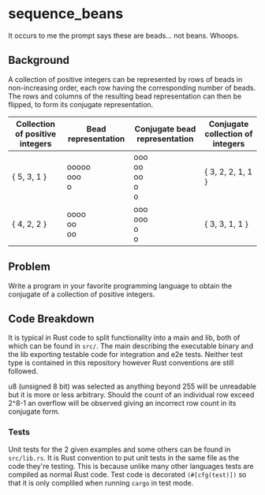 # sequence_beans
It occurs to me the prompt says these are beads... not beans. Whoops.

## Background
A collection of positive integers can be represented by rows of beads in non-increasing order, each row having the corresponding number of beads. The rows and columns of the resulting bead representation can then be flipped, to form its conjugate representation.

| Collection of positive integers | Bead representation | Conjugate bead representation | Conjugate collection of integers|
|---------------------------------|---------------------|-------------------------------|---------------------------------|
|{ 5, 3, 1 }                      | ooooo<br>ooo<br>o   | ooo<br>oo<br>oo<br>o<br>o     |{ 3, 2, 2, 1, 1 }                |
|{ 4, 2, 2 }                      | oooo<br>oo<br>oo    | ooo<br>ooo<br>o<br>o          |{ 3, 3, 1, 1 }                   |

## Problem
Write a program in your favorite programming language to obtain the conjugate of a collection of positive integers.

## Code Breakdown
It is typical in Rust code to split functionality into a main and lib, both of which can be found in `src/`. The main describing the executable binary and the lib exporting testable code for integration and e2e tests. Neither test type is contained in this repository however Rust conventions are still followed.

u8 (unsigned 8 bit) was selected as anything beyond 255 will be unreadable but it is more or less arbitrary. Should the count of an individual row exceed 2^8-1 an overflow will be observed giving an incorrect row count in its conjugate form.

### Tests
Unit tests for the 2 given examples and some others can be found in `src/lib.rs`. It is Rust convention to put unit tests in the same file as the code they're testing. This is because unlike many other languages tests are compiled as normal Rust code. Test code is decorated `(#[cfg(test)])` so that it is only compliled when running `cargo` in test mode.

